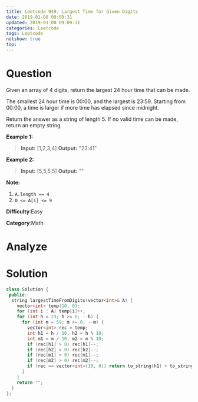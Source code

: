 ```yaml
---
title: Leetcode 949. Largest Time for Given Digits
date: 2019-01-08 09:09:31
updated: 2019-01-08 09:09:31
categories: Leetcode
tags: Leetcode
notshow: true
top:
---
```


# Question

Given an array of 4 digits, return the largest 24 hour time that can be made.

The smallest 24 hour time is 00:00, and the largest is 23:59. Starting from 00:00, a time is larger if more time has elapsed since midnight.

Return the answer as a string of length 5. If no valid time can be made, return an empty string.

**Example 1:**

> **Input:** [1,2,3,4]
> **Output:** "23:41"

**Example 2:**

> **Input:** [5,5,5,5]
> **Output:** ""

**Note:**

1. `A.length == 4`
2. `0 <= A[i] <= 9`
  
**Difficulty**:Easy

**Category**:Math

<!-- more -->

# Analyze

# Solution

```cpp
class Solution {
 public:
  string largestTimeFromDigits(vector<int>& A) {
    vector<int> temp(10, 0);
    for (int i : A) temp[i]++;
    for (int h = 23; h >= 0; --h) {
      for (int m = 59; m >= 0; --m) {
        vector<int> rec = temp;
        int h1 = h / 10, h2 = h % 10;
        int m1 = m / 10, m2 = m % 10;
        if (rec[h1] > 0) rec[h1]--;
        if (rec[h2] > 0) rec[h2]--;
        if (rec[m1] > 0) rec[m1]--;
        if (rec[m2] > 0) rec[m2]--;
        if (rec == vector<int>(10, 0)) return to_string(h1) + to_string(h2) + ":" + to_string(m1) + to_string(m2);
      }
    }
    return "";
  }
};
```

